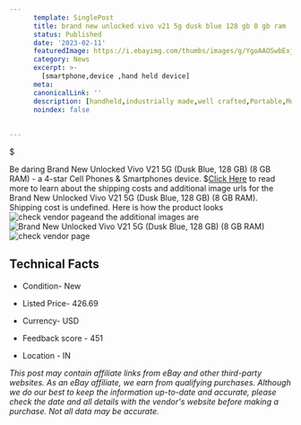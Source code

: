 ```yaml
---
      template: SinglePost
      title: brand new unlocked vivo v21 5g dusk blue 128 gb 8 gb ram 
      status: Published
      date: '2023-02-11'
      featuredImage: https://i.ebayimg.com/thumbs/images/g/YgoAAOSwbExjFvlc/s-l225.jpg
      category: News
      excerpt: >-
        [smartphone,device ,hand held device]
      meta:
      canonicalLink: ''
      description: [handheld,industrially made,well crafted,Portable,Mobile,Compact,Convenient,Lightweight,Maneuverable,Man-portable,Miniature,Carriable,Hand-held,Light,Holdable,Transportable,Mobile device,Pocket-sized,On-the-go,Wireless,Cordless,Compact size,Convenient size, smartphone,device ,hand held device]
      noindex: false
      
        
---
```

$

Be daring Brand New Unlocked Vivo V21 5G (Dusk Blue, 128 GB) (8 GB RAM) - a 4-star Cell Phones & Smartphones device.
$[Click Here](https://www.ebay.com/itm/334553293088?hash=item4de4ee2120%3Ag%3AYgoAAOSwbExjFvlc&amdata=enc%3AAQAHAAAA4Hlly8bxPu0w8Z0ap7JBcz%2B3QgECzy4u%2BRip8GD%2F8GqVC0XQWaSarpWCSjMN5ao7zYP7jkhL42lQkYIbhnEEIHOIDs8b%2Fcc20I4jC4ASj1AwZxnKkkswatVA7OSPICTyPXUvgBtdvfHCvJDboKMsCokdnP0XpxTCifwTZvvNvqf9TALND%2FqgvpsFpKWJIKTpg4e9TWwUQDKGEXPq0ta5hqoeSBmbhMgRYeeUfUPZsMVCK%2BbF202Z8qLhKrzN%2BpN%2FeCI1xIriMb69t5qrLrx3%2B653W9tHEudTNl2y3jjzhTO1&mkevt=1&mkcid=1&mkrid=711-53200-19255-0&campid=%253CePNCampaignId%253E&customid=%253CreferenceId%253E&toolid=10049) to read more to learn about the shipping costs and additional image urls for the Brand New Unlocked Vivo V21 5G (Dusk Blue, 128 GB) (8 GB RAM). Shipping cost is undefined. Here is how the product looks ![check vendor page](https://i.ebayimg.com/thumbs/images/g/YgoAAOSwbExjFvlc/s-l225.jpg)and the additional images are![Brand New Unlocked Vivo V21 5G (Dusk Blue, 128 GB) (8 GB RAM)](https://i.ebayimg.com/images/g/YgoAAOSwbExjFvlc/s-l500.jpg)![check vendor page](https://origin-galleryplus.ebayimg.com/ws/web/334553293088_2_0_1/225x225.jpg,https://origin-galleryplus.ebayimg.com/ws/web/334553293088_3_0_1/225x225.jpg,https://origin-galleryplus.ebayimg.com/ws/web/334553293088_4_0_1/225x225.jpg,https://origin-galleryplus.ebayimg.com/ws/web/334553293088_5_0_1/225x225.jpg,https://origin-galleryplus.ebayimg.com/ws/web/334553293088_6_0_1/225x225.jpg,https://origin-galleryplus.ebayimg.com/ws/web/334553293088_7_0_1/225x225.jpg,https://origin-galleryplus.ebayimg.com/ws/web/334553293088_8_0_1/225x225.jpg,https://origin-galleryplus.ebayimg.com/ws/web/334553293088_9_0_1/225x225.jpg)



 ## Technical Facts 



     
      

 - Condition- New 


      

 - Listed Price- 426.69 


      

 - Currency- USD 


      

 - Feedback score - 451 


      

 - Location - IN 


      
      

 *_This post may contain affiliate links from eBay and other third-party websites. As an eBay affiliate, we earn from qualifying purchases. Although we do our best to keep the information up-to-date and accurate, please check the date and all details with the vendor's website before making a purchase. Not all data may be accurate._*






